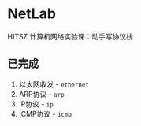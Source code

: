 # NetLab
HITSZ 计算机网络实验课：动手写协议栈
## 已完成
1. 以太网收发 - `ethernet`
2. ARP协议 - `arp`
3. IP协议 - `ip`
4. ICMP协议 - `icmp`
